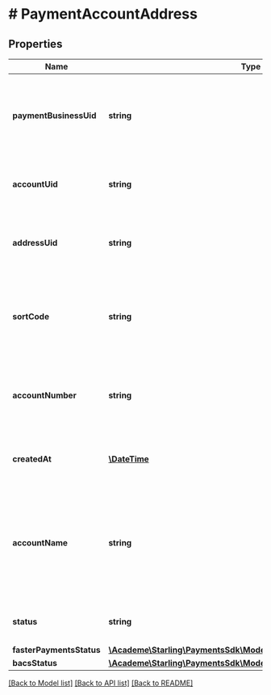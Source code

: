 # # PaymentAccountAddress

## Properties

Name | Type | Description | Notes
------------ | ------------- | ------------- | -------------
**paymentBusinessUid** | **string** | Unique identifier of the company requesting or receiving the payment | [optional] 
**accountUid** | **string** | Unique identifier of the account which holds funds | [optional] 
**addressUid** | **string** | Unique identifier of the payment account address | [optional] 
**sortCode** | **string** | Sort code for the account, used to receive payments into the account | [optional] 
**accountNumber** | **string** | Account number, used to receive payments into the account | [optional] 
**createdAt** | [**\DateTime**](\DateTime.md) | Date and time the account was first created | [optional] 
**accountName** | **string** | Name for the account, this will be included in outbound faster payment messages to other recipients | [optional] 
**status** | **string** | Overall status of the address. | [optional] 
**fasterPaymentsStatus** | [**\Academe\Starling\PaymentsSdk\Model\AddressFasterPaymentsStatus**](AddressFasterPaymentsStatus.md) |  | [optional] 
**bacsStatus** | [**\Academe\Starling\PaymentsSdk\Model\AddressBacsStatus**](AddressBacsStatus.md) |  | [optional] 

[[Back to Model list]](../../README.md#documentation-for-models) [[Back to API list]](../../README.md#documentation-for-api-endpoints) [[Back to README]](../../README.md)


